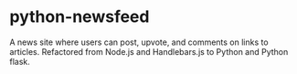 # python-newsfeed
A news site where users can post, upvote, and comments on links to articles. Refactored from Node.js and Handlebars.js to Python and Python flask.
